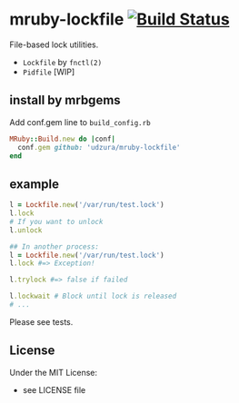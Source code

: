 # mruby-lockfile   [![Build Status](https://travis-ci.org/udzura/mruby-lockfile.svg?branch=master)](https://travis-ci.org/udzura/mruby-lockfile)

File-based lock utilities.

* `Lockfile` by `fnctl(2)`
* `Pidfile` [WIP]

## install by mrbgems

Add conf.gem line to `build_config.rb`

```ruby
MRuby::Build.new do |conf|
  conf.gem github: 'udzura/mruby-lockfile'
end
```

## example

```ruby
l = Lockfile.new('/var/run/test.lock')
l.lock
# If you want to unlock
l.unlock

## In another process:
l = Lockfile.new('/var/run/test.lock')
l.lock #=> Exception!

l.trylock #=> false if failed

l.lockwait # Block until lock is released
# ...
```

Please see tests.

## License

Under the MIT License:

- see LICENSE file
